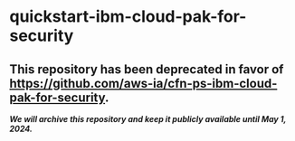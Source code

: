 # quickstart-ibm-cloud-pak-for-security 
## This repository has been deprecated in favor of https://github.com/aws-ia/cfn-ps-ibm-cloud-pak-for-security. 
***We will archive this repository and keep it publicly available until May 1, 2024.***
